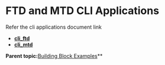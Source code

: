 # FTD and MTD CLI Applications

Refer the cli applications document link

-   **[cli_ftd](https://onlinedocs.microchip.com/oxy/GUID-2DB248AF-C243-496D-9819-969E43CA63BC)**  
-   **[cli_mtd](https://onlinedocs.microchip.com/oxy/GUID-2DB248AF-C243-496D-9819-969E43CA63BC)** 

**Parent topic:**[Building Block Examples](https://onlinedocs.microchip.com/oxy/GUID-A5330D3A-9F51-4A26-B71D-8503A493DF9C)** 
